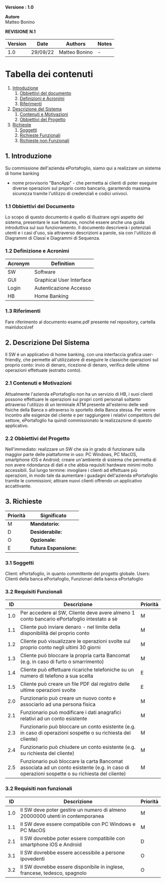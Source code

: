 **Versione : 1.0**

**Autore**  
Matteo Bonino

**REVISIONE N.1**


| Version    | Date        | Authors      | Notes        |
| ----------- | ----------- | ----------- | ----------- |
| 1.0 | 29/09/22 | Matteo Bonino | - |

# Tabella dei contenuti

1. [Introduzione](#p1)
	1. [Obbiettivi del documento](#sp1.1)
	2. [Definizioni e Acronimi](#sp1.2) 
	3. [Riferimenti](#sp1.3)
2. [Descrizione del Sistema](#p2)
	1. [Contenuti e Motivazioni](#sp2.1)
	2. [Obbiettivi del Progetto](#sp2.2)
3. [Richieste](#p3)
 	1. [Soggetti](#sp3.1)
 	2. [Richieste Funzionali](#sp3.2)
 	3. [Richieste non Funzionali](#sp3.3)
  
  

<a name="p1"></a>

## 1. Introduzione

<a name="sp1.1"></a>
Su commissione dell'azienda ePortafoglio, siamo qui a realizzare un sistema di home banking
- nome provvisorio "BancApp" - che permetta ai clienti di poter eseguire diverse operazioni 
sul proprio conto bancario, garantendo massima sicurezza tramite l'utilizzo di credenziali 
e codici univoci.

### 1.1 Obbiettivi del Documento
Lo scopo  di questo documento è quello di illustrare ogni aspetto del sistema, presentare 
le sue features, nonché essere anche una guida introduttiva sul suo funzionamento. 
Il documento descriverà i potenziali utenti e i casi d'uso, sia attraverso descrizioni
a parole, sia con l'utilizzo di Diagrammi di Classi e Diagrammi di Sequenza.

<a name="sp1.2"></a>

### 1.2 Definizione e Acronimi

| Acronym				| Definition | 
| ------------------------------------- | ----------- | 
| SW                                    | Software |
| GUI					| Graphical User Interface |
| Login					| Autenticazione Accesso |
| HB      | Home Banking |

<a name="sp1.3"></a>

### 1.3 Riferimenti 

Fare riferimento al documento esame.pdf presente nel repository, cartella main\docs\ref

<a name="p2"></a>

## 2. Descrizione Del Sistema 
<a name="sp2.15"></a>
Il SW è un applicativo di home banking, con una interfaccia grafica user-friendly, che permette
all'utilizzatore di eseguire le classiche operazioni sul proprio conto: invio di denaro, 
ricezione di denaro, verifica delle ultime operazioni effettuate (estratto conto).

### 2.1 Contenuti e Motivazioni
Attualmente l'azienda ePortafoglio non ha un servizio di HB, i suoi clienti possono effettuare
le operazioni sui propri conti personali soltanto attraverso l'utilizzo di un terminale ATM 
presente all'esterno delle sedi fisiche della Banca o attraverso lo sportello della Banca stessa.
Per venire incontro alle esigenze del cliente e per raggiungere i relativi competitors del settore,
ePortafoglio ha quindi commissionato la realizzazione di questo applicativo.

<a name="sp2.2"></a>

### 2.2 Obbiettivi del Progetto 
Nell'immediato: realizzare un SW che sia in grado di funzionare sulla maggior parte delle piattaforme in 
uso: PC Windows, PC MacOS, smartphone iOS e Android; creare un'ambiente di sistema che permetta di non 
avere ridondanza di dati e che abbia requisiti hardware minimi molto accessibili.
Sul lungo termine: invogliare i clienti ad effettuare più operazioni, in modo tale da aumentare i 
guadagni dell'azienda ePortafoglio tramite le commissioni; attirare nuovi clienti offrendo un
applicativo accattivante.

<a name="p3"></a>

## 3. Richieste

| Priorità | Significato | 
| --------------- | ----------- | 
| M | **Mandatorio:**   |
| D | **Desiderabile:** |
| O | **Opzionale:**    |
| E | **Futura Espansione:** |

<a name="sp3.1"></a>
### 3.1 Soggetti
Client: ePortafoglio, in quanto committente del progetto globale.
Users: Clienti della banca ePortafoglio, Funzionari della banca ePortafoglio

<a name="sp3.2"></a>
### 3.2 Requisiti Funzionali

| ID | Descrizione | Priorità |
| --------------- | ----------- | ---------- | 
| 1.0 |  Per accedere al SW, Cliente deve avere almeno 1 conto bancario ePortafoglio intestato a  sè |M|
| 1.1 |  Cliente può inviare denaro - nel limite della disponibilità del proprio conto  |M|
| 1.2 |  Cliente può visualizzare le operazioni svolte sul proprio conto negli ultimi 30 giorni |M|
| 1.3 |  Cliente può bloccare la propria carta Bancomat (e.g. in caso di furto o smarrimento) |M|
| 1.4 |  Cliente può effettuare ricariche telefoniche su un numero di telefono a sua scelta |E|
| 1.5 |  Cliente può creare un file PDF dal registro delle ultime operazioni svolte |E|
| 2.0 |  Funzionario può creare un nuovo conto e associarlo ad una persona fisica |M|
| 2.1 |  Funzionario può modificare i dati anagrafici relativi ad un conto esistente |M|
| 2.3 |  Funzionario può bloccare un conto esistente (e.g. in caso di operazioni sospette o su richiesta del cliente) |M|
| 2.4 |  Funzionario può chiudere un conto esistente (e.g. su richiesta del cliente) |M|
| 2.5 |  Funzionario può bloccare la carta Bancomat associata ad un conto esistente (e.g. in caso di operazioni sospette o su richiesta del cliente)  |M|

<a name="sp3.3"></a>
### 3.2 Requisiti non funzionali 
 
| ID | Descrizione | Priorità |
| --------------- | ----------- | ---------- | 
| 1.0 | Il SW deve poter gestire un numero di almeno 20000000 utenti in contemporanea |M|
| 1.1 | Il SW deve essere compatibile con PC Windows e PC MacOS |M|
| 2.1 | Il SW dovrebbe poter essere compatibile con smartphone iOS e Android |D|
| 3.1 | Il SW dovrebbe essere accessibile a persone ipovedenti |O|
| 3.2 | Il SW dovrebbe essere disponibile in inglese, francese, tedesco, spagnolo |O|
